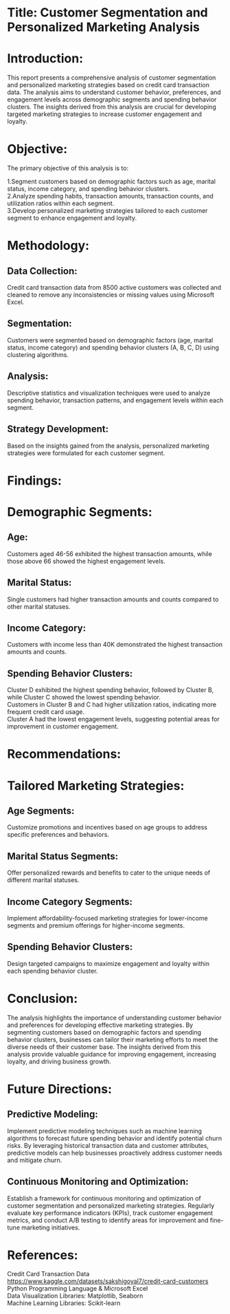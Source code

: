 # Title: Customer Segmentation and Personalized Marketing Analysis

# Introduction:
This report presents a comprehensive analysis of customer segmentation and personalized marketing strategies based on credit card transaction data. The analysis aims to understand customer behavior, preferences, and engagement levels across demographic segments and spending behavior clusters. The insights derived from this analysis are crucial for developing targeted marketing strategies to increase customer engagement and loyalty.

# Objective:
The primary objective of this analysis is to:

1.Segment customers based on demographic factors such as age, marital status, income category, and spending behavior clusters. \
2.Analyze spending habits, transaction amounts, transaction counts, and utilization ratios within each segment. \
3.Develop personalized marketing strategies tailored to each customer segment to enhance engagement and loyalty.

# Methodology:

## Data Collection: 
Credit card transaction data from 8500 active customers was collected and cleaned to remove any inconsistencies or missing values using Microsoft Excel.
## Segmentation: 
Customers were segmented based on demographic factors (age, marital status, income category) and spending behavior clusters (A, B, C, D) using clustering algorithms.
## Analysis: 
Descriptive statistics and visualization techniques were used to analyze spending behavior, transaction patterns, and engagement levels within each segment.
## Strategy Development: 
Based on the insights gained from the analysis, personalized marketing strategies were formulated for each customer segment.

# Findings: 

# Demographic Segments:

## Age: 
Customers aged 46-56 exhibited the highest transaction amounts, while those above 66 showed the highest engagement levels.
## Marital Status: 
Single customers had higher transaction amounts and counts compared to other marital statuses.
## Income Category: 
Customers with income less than 40K demonstrated the highest transaction amounts and counts.

## Spending Behavior Clusters:

Cluster D exhibited the highest spending behavior, followed by Cluster B, while Cluster C showed the lowest spending behavior. \
Customers in Cluster B and C had higher utilization ratios, indicating more frequent credit card usage. \
Cluster A had the lowest engagement levels, suggesting potential areas for improvement in customer engagement.

# Recommendations:

# Tailored Marketing Strategies:
## Age Segments: 
Customize promotions and incentives based on age groups to address specific preferences and behaviors.
## Marital Status Segments: 
Offer personalized rewards and benefits to cater to the unique needs of different marital statuses.
## Income Category Segments: 
Implement affordability-focused marketing strategies for lower-income segments and premium offerings for higher-income segments.
## Spending Behavior Clusters:
Design targeted campaigns to maximize engagement and loyalty within each spending behavior cluster.

# Conclusion:
The analysis highlights the importance of understanding customer behavior and preferences for developing effective marketing strategies. By segmenting customers based on demographic factors and spending behavior clusters, businesses can tailor their marketing efforts to meet the diverse needs of their customer base. The insights derived from this analysis provide valuable guidance for improving engagement, increasing loyalty, and driving business growth.

# Future Directions:

## Predictive Modeling: 
Implement predictive modeling techniques such as machine learning algorithms to forecast future spending behavior and identify potential churn risks. By leveraging historical transaction data and customer attributes, predictive models can help businesses proactively address customer needs and mitigate churn.

## Continuous Monitoring and Optimization: 
Establish a framework for continuous monitoring and optimization of customer segmentation and personalized marketing strategies. Regularly evaluate key performance indicators (KPIs), track customer engagement metrics, and conduct A/B testing to identify areas for improvement and fine-tune marketing initiatives.

# References:

Credit Card Transaction Data https://www.kaggle.com/datasets/sakshigoyal7/credit-card-customers \
Python Programming Language & Microsoft Excel \
Data Visualization Libraries: Matplotlib, Seaborn \
Machine Learning Libraries: Scikit-learn
